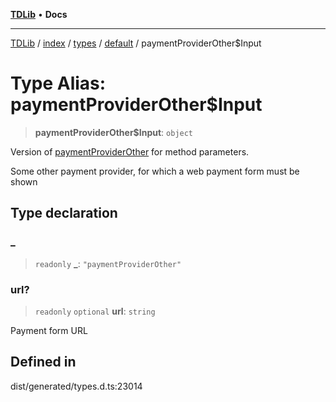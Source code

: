 [**TDLib**](../../../../../../README.md) • **Docs**

***

[TDLib](../../../../../../modules.md) / [index](../../../../../README.md) / [types](../../../README.md) / [default](../README.md) / paymentProviderOther$Input

# Type Alias: paymentProviderOther$Input

> **paymentProviderOther$Input**: `object`

Version of [paymentProviderOther](paymentProviderOther.md) for method parameters.

Some other payment provider, for which a web payment form must be shown

## Type declaration

### \_

> `readonly` **\_**: `"paymentProviderOther"`

### url?

> `readonly` `optional` **url**: `string`

Payment form URL

## Defined in

dist/generated/types.d.ts:23014
